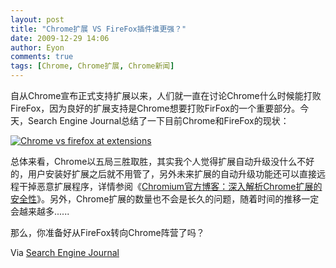 ```yaml
---
layout: post
title: "Chrome扩展 VS FireFox插件谁更强？"
date: 2009-12-29 14:06
author: Eyon
comments: true
tags: [Chrome, Chrome扩展, Chrome新闻]
---
```

自从Chrome宣布正式支持扩展以来，人们就一直在讨论Chrome什么时候能打败FireFox，因为良好的扩展支持是Chrome想要打败FirFox的一个重要部分。今天，Search Engine Journal总结了一下目前Chrome和FireFox的现状：

<a href="http://img.chromi.org/2009/12/Chrome-vs-firefox-at-extensions.png">![Chrome vs firefox at extensions](http://img.chromi.org/2009/12/Chrome-vs-firefox-at-extensions.png "Chrome vs firefox at extensions")</a>

总体来看，Chrome以五局三胜取胜，其实我个人觉得扩展自动升级没什么不好的，用户安装好扩展之后就不用管了，另外未来扩展的自动升级功能还可以直接远程干掉恶意扩展程序，详情参阅《[Chromium官方博客：深入解析Chrome扩展的安全性](http://www.chromi.org/archives/2556)》。另外，Chrome扩展的数量也不会是长久的问题，随着时间的推移一定会越来越多......

那么，你准备好从FireFox转向Chrome阵营了吗？

Via [Search Engine Journal](http://www.searchenginejournal.com/firefox-addons-google-chrome/15771/)
